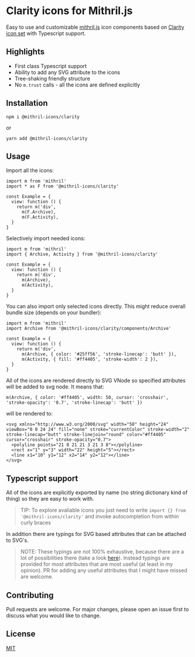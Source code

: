 # Clarity icons for Mithril.js



Easy to use and customizable [mithril.js](https://mithril.js.org/) icon components based on [Clarity icon set](https://clarity.design/icons) with Typescript support.

## Highlights
- First class Typescript support
- Ability to add any SVG attribute to the icons
- Tree-shaking friendly structure
- No `m.trust` calls - all the icons are defined explicitly

## Installation

```
npm i @mithril-icons/clarity
```
or
```
yarn add @mithril-icons/clarity
```
## Usage
Import all the icons:
```
import m from 'mithril'
import * as F from '@mithril-icons/clarity'

const Example = {
  view: function () {
    return m('div',
      m(F.Archive),
      m(F.Activity),
  }
}
```
Selectively import needed icons:
```
import m from 'mithril'
import { Archive, Activity } from '@mithril-icons/clarity'

const Example = {
  view: function () {
    return m('div',
      m(Archive),
      m(Activity),
  }
}
```
You can also import only selected icons directly. This might reduce overall bundle size (depends on your bundler):
```
import m from 'mithril'
import Archive from '@mithril-icons/clarity/components/Archive'

const Example = {
  view: function () {
    return m('div',
      m(Archive, { color: '#25ff56', 'stroke-linecap': 'butt' }),
      m(Activity, { fill: '#ff4405', 'stroke-width': 2 }),
  }
}
```
All of the icons are rendered directly to SVG VNode so specified attributes will be added to svg node. It means that:
```
m(Archive, { color: '#ff4405', width: 50, cursor: 'crosshair', 'stroke-opacity': '0.7', 'stroke-linecap': 'butt' })
```
will be rendered to:
```
<svg xmlns="http://www.w3.org/2000/svg" width="50" height="24" viewBox="0 0 24 24" fill="none" stroke="currentColor" stroke-width="2" stroke-linecap="butt" stroke-linejoin="round" color="#ff4405" cursor="crosshair" stroke-opacity="0.7">
  <polyline points="21 8 21 21 3 21 3 8"></polyline>
  <rect x="1" y="3" width="22" height="5"></rect>
  <line x1="10" y1="12" x2="14" y2="12"></line>
</svg>
```
## Typescript support
All of the icons are explicitly exported by name (no string dictionary kind of thing) so they are easy to work with.

> TIP: To explore avaliable icons you just need to write `import {} from '@mithril-icons/clarity'` and invoke autocompletion from within curly braces 

In addition there are typings for SVG based attributes that can be attached to SVG's.

> NOTE: These typings are not 100% exhaustive, because there are a lot of possibilities there (take a look [here](https://developer.mozilla.org/en-US/docs/Web/SVG/Attribute)). Instead typings are provided for most attributes that are most useful (at least in my opinion). PR for adding any useful attributes that I might have missed are welcome.

## Contributing
Pull requests are welcome. For major changes, please open an issue first to discuss what you would like to change.

## License
[MIT](https://choosealicense.com/licenses/mit/)
